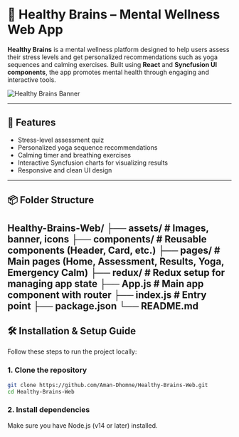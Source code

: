 # 🧠 Healthy Brains – Mental Wellness Web App

**Healthy Brains** is a mental wellness platform designed to help users assess their stress levels and get personalized recommendations such as yoga sequences and calming exercises. Built using **React** and **Syncfusion UI components**, the app promotes mental health through engaging and interactive tools.

![Healthy Brains Banner](./assets/banner.png)

---

## 🚀 Features

- Stress-level assessment quiz
- Personalized yoga sequence recommendations
- Calming timer and breathing exercises
- Interactive Syncfusion charts for visualizing results
- Responsive and clean UI design

---

## 📦 Folder Structure
Healthy-Brains-Web/
├── assets/             # Images, banner, icons
├── components/         # Reusable components (Header, Card, etc.)
├── pages/              # Main pages (Home, Assessment, Results, Yoga, Emergency Calm)
├── redux/              # Redux setup for managing app state
├── App.js              # Main app component with router
├── index.js            # Entry point
├── package.json
└── README.md
---

## 🛠️ Installation & Setup Guide

Follow these steps to run the project locally:

### 1. Clone the repository

```bash
git clone https://github.com/Aman-Dhomne/Healthy-Brains-Web.git
cd Healthy-Brains-Web
```

### 2. Install dependencies

Make sure you have Node.js (v14 or later) installed.

